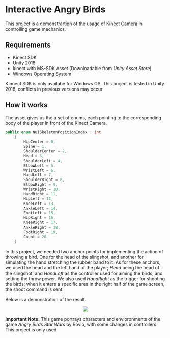 Interactive Angry Birds
=======================
This project is a demonstrartion of the usage of Kinect Camera in controlling game mechanics.

Requirements
------------

- Kinect SDK
- Unity 2018
- kinect with MS-SDK Asset (Downloadable from *Unity Asset Store*)
- Windows Operating System

Kinnect SDK is only availabe for Windows OS.
This project is tested in Unity 2018, conflicts in previous versions may occur

How it works
------------
The asset gives us the a set of enums, each pointing to the corresponding body of the player in front of the Kinect Camera.
```C#
public enum NuiSkeletonPositionIndex : int
    {
        HipCenter = 0,
        Spine = 1,
        ShoulderCenter = 2,
        Head = 3,
        ShoulderLeft = 4,
        ElbowLeft = 5,
        WristLeft = 6,
        HandLeft = 7,
        ShoulderRight = 8,
        ElbowRight = 9,
        WristRight = 10,
        HandRight = 11,
        HipLeft = 12,
        KneeLeft = 13,
        AnkleLeft = 14,
        FootLeft = 15,
        HipRight = 16,
        KneeRight = 17,
        AnkleRight = 18,
        FootRight = 19,
        Count = 20
    }
```
In this project, we needed two anchor points for implementing the action of throwing a bird. One for the head of the slingshot, and another for simulating the hand stretching the rubber band to it.
As for these anchors, we used the head and the left hand of the player; *Head* being the head of the slingshot, and *HandLeft* as the controller used for aiming the birds, and setting the throw power.
We also used *HandRight* as the trigger for shooting the birds; when it enters a specific area in the right half of the game screen, the shoot command is sent.

Below is a demonstration of the result.
<p align="center">
  <img src="/demonstration/AngryBirds-Kinnect.gif">
</p>

**Important Note:** This game portrays characters and envioronments of the game *Angry Birds Star Wars* by Rovio, with some changes in controllers. This project is only used 
